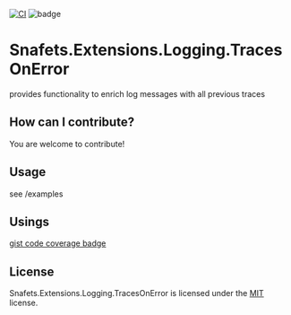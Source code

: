 [![CI](https://github.com/SnafetsTheOne/Snafets.Extensions.Logging.TracesOnError/actions/workflows/ci.yml/badge.svg?branch=main)](https://github.com/SnafetsTheOne/Snafets.Extensions.Logging.TracesOnError/actions/workflows/ci.yml)
![badge](https://img.shields.io/endpoint?url=https://gist.githubusercontent.com/SnafetsTheOne/1470f35007c3e7b1d7e98eae110253ca/raw/traces-on-error-code-coverage.json)

# Snafets.Extensions.Logging.TracesOnError

provides functionality to enrich log messages with all previous traces

## How can I contribute?

You are welcome to contribute!

## Usage

see /examples

## Usings

[gist code coverage badge](https://github.com/marketplace/actions/gist-code-coverage-badge)

## License

Snafets.Extensions.Logging.TracesOnError is licensed under the [MIT](LICENSE.TXT) license.
